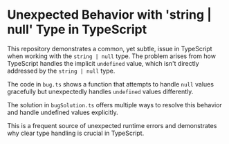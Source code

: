 # Unexpected Behavior with 'string | null' Type in TypeScript

This repository demonstrates a common, yet subtle, issue in TypeScript when working with the `string | null` type.  The problem arises from how TypeScript handles the implicit `undefined` value, which isn't directly addressed by the `string | null` type.

The code in `bug.ts` shows a function that attempts to handle `null` values gracefully but unexpectedly handles `undefined` values differently.

The solution in `bugSolution.ts` offers multiple ways to resolve this behavior and handle undefined values explicitly.

This is a frequent source of unexpected runtime errors and demonstrates why clear type handling is crucial in TypeScript.